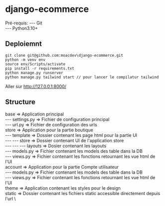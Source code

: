 # django-ecommerce

Pré-requis:
--- Git\
--- Python3.10+
## Deploiemnt
    git clone git@github.com:moacdev\django-ecommerce.git
    python -m venv env
    source env/Scripts/activate
    pip install -r requirements.txt
    python manage.py runserver
    python manage.py tailwind start // pour lancer le compilatur tailwind
Aller sur http://127.0.0.1:8000/
## Structure
base => Application principal \
--- settings.py => Fichier de configuration principal \
--- url.py => Fichier de configuration des urls \
store => Application pour la partie boutique \
--- template => Dossier contenant les page html pour la partie UI \
--- --- store => Dossier contenant UI de l'application store  \
--- --- --- layouts => Dosier contenant les layouts \
--- models.py => Fichier contenant les models des table dans la DB \
--- views.py => Fichier contenant les fonctions retournant les vue html de l'UI \
account => Application pour la partie Compte utilisateur \
--- models.py => Fichier contenant les models des table dans la DB \
--- views.py => Fichier contenant les fonctions retournant les vue html de l'UI \
theme => Application contenant les styles pour le design \
static => Dossier contenant les fichiers static accessible directement depuis l'url \



